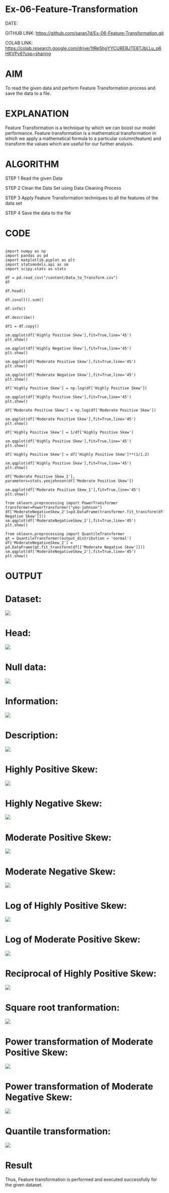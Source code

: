 # Ex-06-Feature-Transformation

DATE:

GITHUB LINK: https://github.com/saran7d/Ex-06-Feature-Transformation.git

COLAB LINK: https://colab.research.google.com/drive/1tReShgYYCUREBJTE8TJbLLu_p6HKVPv6?usp=sharing
# AIM
To read the given data and perform Feature Transformation process and save the data to a file.

# EXPLANATION
Feature Transformation is a technique by which we can boost our model performance. Feature transformation is a mathematical transformation in which we apply a mathematical formula to a particular column(feature) and transform the values which are useful for our further analysis.

# ALGORITHM
STEP 1
Read the given Data

STEP 2
Clean the Data Set using Data Cleaning Process

STEP 3
Apply Feature Transformation techniques to all the features of the data set

STEP 4
Save the data to the file

# CODE

```

import numpy as np
import pandas as pd
import matplotlib.pyplot as plt
import statsmodels.api as sm
import scipy.stats as stats

df = pd.read_csv("/content/Data_to_Transform.csv")
df

df.head()

df.isnull().sum()

df.info()

df.describe()

df1 = df.copy()

sm.qqplot(df['Highly Positive Skew'],fit=True,line='45')
plt.show()

sm.qqplot(df['Highly Negative Skew'],fit=True,line='45')
plt.show()

sm.qqplot(df['Moderate Positive Skew'],fit=True,line='45')
plt.show()

sm.qqplot(df['Moderate Negative Skew'],fit=True,line='45')
plt.show()

df['Highly Positive Skew'] = np.log(df['Highly Positive Skew'])

sm.qqplot(df['Highly Positive Skew'],fit=True,line='45')
plt.show()

df['Moderate Positive Skew'] = np.log(df['Moderate Positive Skew'])

sm.qqplot(df['Moderate Positive Skew'],fit=True,line='45')
plt.show()

df['Highly Positive Skew'] = 1/df['Highly Positive Skew']

sm.qqplot(df['Highly Positive Skew'],fit=True,line='45')
plt.show()

df['Highly Positive Skew'] = df['Highly Positive Skew']**(1/1.2)

sm.qqplot(df['Highly Positive Skew'],fit=True,line='45')
plt.show()

df['Moderate Positive Skew_1'], parameters=stats.yeojohnson(df['Moderate Positive Skew'])

sm.qqplot(df['Moderate Positive Skew_1'],fit=True,line='45')
plt.show()

from sklearn.preprocessing import PowerTransformer
transformer=PowerTransformer("yeo-johnson")
df['ModerateNegativeSkew_2']=pd.DataFrame(transformer.fit_transform(df[['Moderate Negative Skew']]))
sm.qqplot(df['ModerateNegativeSkew_2'],fit=True,line='45')
plt.show()

from sklearn.preprocessing import QuantileTransformer
qt = QuantileTransformer(output_distribution = 'normal')
df['ModerateNegativeSkew_2'] = pd.DataFrame(qt.fit_transform(df[['Moderate Negative Skew']]))
sm.qqplot(df['ModerateNegativeSkew_2'],fit=True,line='45')
plt.show()

```

# OUTPUT

# Dataset:

![](https://github.com/saran7d/Ex-06-Feature-Transformation/blob/main/A.png)

# Head:

![](https://github.com/saran7d/Ex-06-Feature-Transformation/blob/main/B.png)

# Null data:

![](https://github.com/saran7d/Ex-06-Feature-Transformation/blob/main/C.png)

# Information:

![](https://github.com/saran7d/Ex-06-Feature-Transformation/blob/main/D.png)

# Description:

![](https://github.com/saran7d/Ex-06-Feature-Transformation/blob/main/E.png)

# Highly Positive Skew:

![](https://github.com/saran7d/Ex-06-Feature-Transformation/blob/main/F.png)

# Highly Negative Skew:

![](https://github.com/saran7d/Ex-06-Feature-Transformation/blob/main/G.png)

# Moderate Positive Skew:

![](https://github.com/saran7d/Ex-06-Feature-Transformation/blob/main/H.png)

# Moderate Negative Skew:

![](https://github.com/saran7d/Ex-06-Feature-Transformation/blob/main/I.png)

# Log of Highly Positive Skew:

![](https://github.com/saran7d/Ex-06-Feature-Transformation/blob/main/J.png)

# Log of Moderate Positive Skew:

![](https://github.com/saran7d/Ex-06-Feature-Transformation/blob/main/K.png)

# Reciprocal of Highly Positive Skew:

![](https://github.com/saran7d/Ex-06-Feature-Transformation/blob/main/L.png)

# Square root tranformation:

![](https://github.com/saran7d/Ex-06-Feature-Transformation/blob/main/M.png)

# Power transformation of Moderate Positive Skew:

![](https://github.com/saran7d/Ex-06-Feature-Transformation/blob/main/N.png)

# Power transformation of Moderate Negative Skew:

![](https://github.com/saran7d/Ex-06-Feature-Transformation/blob/main/O.png)

# Quantile transformation:

![](https://github.com/saran7d/Ex-06-Feature-Transformation/blob/main/P.png)

# Result

Thus, Feature transformation is performed and executed successfully for the given dataset.
